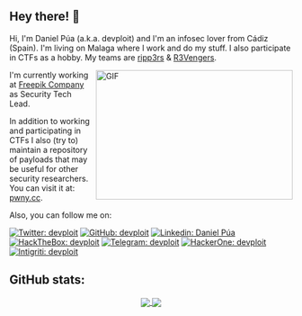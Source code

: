 ## Hey there! 🦊

Hi, I'm Daniel Púa (a.k.a. devploit) and I'm an infosec lover from Cádiz (Spain). I'm living on Malaga where I work and do my stuff. I also participate in CTFs as a hobby. My teams are [ripp3rs](https://ctftime.org/team/50984) & [R3Vengers](https://ctftime.org/team/175470).

<img align="right" alt="GIF" src="https://developers.giphy.com/branch/master/static/api-c99e353f761d318322c853c03ebcf21b.gif" width="350" height="230" />

I'm currently working at [Freepik Company](https://www.freepikcompany.com/) as Security Tech Lead.

In addition to working and participating in CTFs I also (try to) maintain a repository of payloads that may be useful for other security researchers. You can visit it at: [pwny.cc](https://www.pwny.cc).

Also, you can follow me on:

[![Twitter: devploit](https://img.shields.io/badge/-Twitter-blue?style=flat-square&logo=Twitter&logoColor=white&link=https://twitter.com/devploit/)](https://twitter.com/devploit/)
[![GitHub: devploit](https://img.shields.io/badge/-GitHub-black?style=flat-square&logo=GitHub&logoColor=white&link=https://github.com/devploit)](https://github.com/devploit)
[![Linkedin: Daniel Púa](https://img.shields.io/badge/-LinkedIn-blue?style=flat-square&logo=Linkedin&logoColor=white&link=https://www.linkedin.com/in/daniel-pua/)](https://www.linkedin.com/in/daniel-pua/)
[![HackTheBox: devploit](https://img.shields.io/badge/-HackTheBox-green?style=flat-square&logo=HackTheBox&logoColor=white&link=https://app.hackthebox.eu/profile/1912)](https://app.hackthebox.eu/profile/1912)
[![Telegram: devploit](https://img.shields.io/badge/-Telegram-blue?style=flat-square&logo=Telegram&logoColor=white&link=https://t.me/devploit)](https://t.me/devploit)
[![HackerOne: devploit](https://img.shields.io/badge/-HackerOne-black?style=flat-square&logo=HackerOne&logoColor=white&link=https://hackerone.com/devploit)](https://hackerone.com/devploit)
[![Intigriti: devploit](https://img.shields.io/badge/-Intigriti-darkblue?style=flat-square&logo=Intigriti&logoColor=white&link=https://app.intigriti.com/company/profile/devploit)](https://app.intigriti.com/company/profile/devploit)

## GitHub stats:

<p align="center">
<a href="https://github.com/devploit/devploit">
  <img align="center" src="https://github-readme-stats.vercel.app/api/top-langs?username=devploit&show_icons=true&hide_border=false&theme=tokyonight&count_private=true&include_all_commits=true&langs_count=3" />
</a>

<a href="https://github.com/devploit/devploit">
  <img align="center" src="https://github-readme-stats.vercel.app/api?username=devploit&show_icons=true&hide_border=false&theme=tokyonight&count_private=true&include_all_commits=true" />
</a>
</p>
